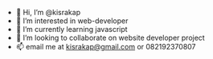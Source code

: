 - 👋 Hi, I’m @kisrakap
- 👀 I’m interested in web-developer
- 🌱 I’m currently learning javascript
- 💞️ I’m looking to collaborate on website developer project
- 📫 email me at kisrakap@gmail.com or 082192370807

<!---
kisrakap/kisrakap is a ✨ special ✨ repository because its `README.md` (this file) appears on your GitHub profile.
You can click the Preview link to take a look at your changes.
--->
